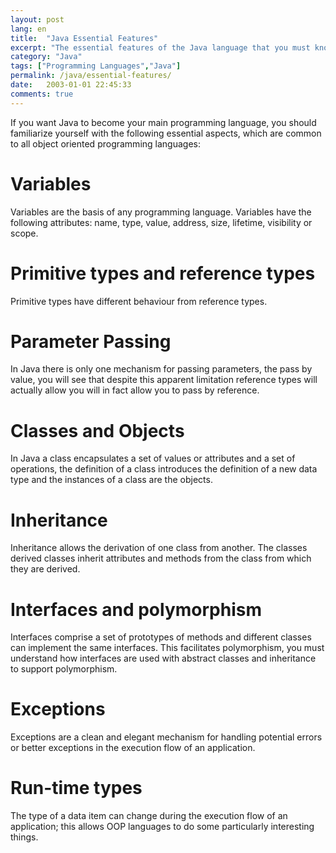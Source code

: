 ```yaml
---
layout: post
lang: en
title:  "Java Essential Features"
excerpt: "The essential features of the Java language that you must know"
category: "Java"
tags: ["Programming Languages","Java"]
permalink: /java/essential-features/
date:   2003-01-01 22:45:33
comments: true
---
```


If you want Java to become your main programming language, you should familiarize yourself with the following essential aspects, which are common to all object oriented programming languages:

# Variables
Variables are the basis of any programming language. Variables have the following
attributes: name, type, value, address, size, lifetime, visibility or scope.

# Primitive types and reference types
Primitive types have different behaviour from reference types.

# Parameter Passing
In Java there is only one mechanism for passing parameters, the pass by
value, you will see that despite this apparent limitation reference types will actually allow you will in fact allow you to pass by reference.

# Classes and Objects
In Java a class encapsulates a set of values or attributes and a set of
operations, the definition of a class introduces the definition of a new data type and the instances of a class are the objects.

# Inheritance
Inheritance allows the derivation of one class from another. The classes
derived classes inherit attributes and methods from the class from which they are derived.

# Interfaces and polymorphism
Interfaces comprise a set of prototypes of methods and different
classes can implement the same interfaces. This facilitates polymorphism, you must
understand how interfaces are used with abstract classes and inheritance to support
polymorphism.

# Exceptions
Exceptions are a clean and elegant mechanism for handling potential errors or better
exceptions in the execution flow of an application.

# Run-time types
The type of a data item can change during the execution flow of an application; this allows OOP languages to do some particularly interesting things.
